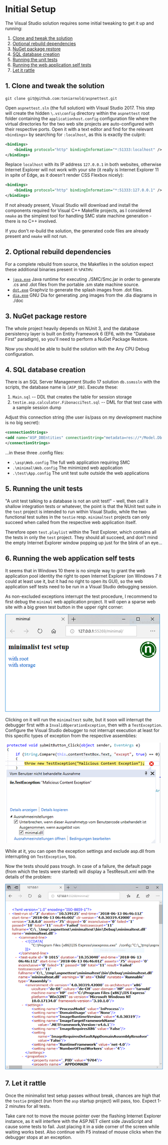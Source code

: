 # Initial Setup

The Visual Studio solution requires some initial tweaking to get it up and running:

1. [Clone and tweak the solution](#Clone-and-tweak-the-solution)
2. [Optional rebuild dependencies](#Optional-rebuild-dependencies)
3. [NuGet package restore](#NuGet-Package-Restore)
4. [SQL database creation](#SQL-Database-creation)
5. [Running the unit tests](#Running-the-unit-tests)
6. [Running the web application self tests](#Running-the-web-application-self-tests)
7. [Let it rattle](#Let-it-rattle)


## 1. Clone and tweak the solution

 ```git clone git@github.com:toniarnold/aspnettest.git```

Open ```aspnettest.sln``` (the full solution) with Visual Studio 2017.
This step will create the hidden ```\.vs\config``` directory within the
```aspnettest``` root folder containing the ```applicationhost.config``` 
configuration file where the virtual directories for the two web site projects
are auto-configured with their respective ports. Open it with a text editor and
find for the relevant ```<bindings>``` by searching for ```:localhost```, 
as this is exactly the culprit:

```xml
<bindings>
    <binding protocol="http" bindingInformation="*:51333:localhost" />
</bindings>
```

Replace ```localhost``` with its IP address ```127.0.0.1``` in both websites, 
otherwise Internet Explorer will not work with your site (it really is
Internet Explorer 11 in spite of Edge, as it doesn't render CSS Flexbox nicely):

```xml
<bindings>
    <binding protocol="http" bindingInformation="*:51333:127.0.0.1" />
</bindings>
```

If not already present, Visual Studio will download and install the components required
for Visual C++ Makefile projects, as I considered ```nmake``` as the simplest
tool for handling SMC state machine generation - there is no C++ involved.

If you don't *re*-build the solution, the generated code files are already present
and ```nmake``` will not run.


## 2. Optional rebuild dependencies

For a complete rebuild from source, the Makefiles in the solution expect these additional binaries
present in ```%PATH%```:

* [```java.exe```](https://www.oracle.com/java/index.html) Java runtime for executing ./SMC/Smc.jar
  in order to generate .cs and .dot files from the portable .sm state machine source.
* [```dot.exe```](https://www.graphviz.org/download/) Graphviz to generate the
  splash images from .dot files.
* [```dia.exe```](http://dia-installer.de) GNU Dia for generating .png images from
  the .dia diagrams in ./doc


## 3. NuGet package restore

The whole project heavily depends on NUnit 3, and the database persistency layer
is built on Entity Framework 6 (EF6, with the "Database First" paradigm), so you'll need to 
perform a NuGet Package Restore.

Now you should be able to build the solution with the Any CPU Debug configuration.


## 4. SQL database creation

There is an SQL Server Management Studio 17 solution ```db.ssmssln```
with the scripts, the database name is ```[ASP_DB]```. Execute these:

1. ```Main.sql``` -- DDL that creates the table for session storage
2. ```testie.asp.calculator.FibonacciTest.sql``` -- DML for that test case with a sample session dump

Adjust this connection string (the user iis/pass on my development
machine is no big secret):

```xml
<connectionStrings>
<add name="ASP_DBEntities" connectionString="metadata=res://*/Model.Db.csdl|res://*/Model.Db.ssdl|res://*/Model.Db.msl;provider=System.Data.SqlClient;provider connection string=&quot;data source=HP;initial catalog=ASP_DB;persist security info=True;user id=iis;password=pass;multipleactiveresultsets=True;application name=EntityFramework&quot;" providerName="System.Data.EntityClient" />
</connectionStrings>
```
...in these three .config files:

* ```.\asp\Web.config``` The full web application requiring SMC
* ```.\minimal\Web.config``` The minimized web application
* ```.\test\App.config``` The unit test suite outside the web applications


## 5. Running the unit tests

"A unit test talking to a database is not an unit test!" - well, then call it
shallow integration tests or whatever, the point is that the NUnit test suite
in the ```test``` project is intended to run within Visual Studio, while the
two functional test suites in the ```testie``` resp. ```minimaltest``` projects
can only succeed when called from the respective web application itself.

Therefore open  ```test.playlist``` within the Test Explorer, which contains
all the tests in only the ```test``` project. They should all succeed, and don't mind
the empty Internet Explorer window popping up just for the blink of an eye...


## 6. Running the web application self tests

It seems that in Windows 10 there is no simple way to grant the web application pool identity
the right to open Internet Explorer (on Windows 7 it could at least use it, but it had no right
to open its GUI), so the web application self tests need to be run in 
a Visual Studio debugging session.

As non-excluded exceptions interrupt the test procedure, I recommend to first debug
the ```minimal``` web application project. It will open a sparse web site with
a big green test button in the upper right corner:

![minimal main page](./img/minimal.png)

Clicking on it will run the ```minimaltest``` suite, but it soon will interrupt
the debugger first with a ```InvalidOperationException```, then with a ```TestException```. 
Configure the Visual Studio debugger to not interrupt execution at least for this specific types 
of exception from the respective assemblies:

![interrupting break](./img/break.png)

While at it, you can open the exception settings and exclude asp.dll from
interrupting on ```TestException```, too.

Now the tests should pass trough. In case of a failure, the default page
(from which the tests were started) will display a TestResult.xml
with the details of the problem:

![test failure](./img/failure.png)


## 7. Let it rattle

Once the minimalist test setup passes without break, chances are high
that the ```testie``` project (run from the ```asp``` startup project) will 
pass, too. Expect 1-2 minutes for all tests. 

Take care not to move the mouse pointer over the flashing 
Internet Explorer instance, as it will interfere with the ASP.NET client
side JavaScript and cause some tests to fail. Just placing it in a side
corner of the screen while waiting works best. Also continue with F5 instead
of mouse clicks when the debugger stops at an exception.
